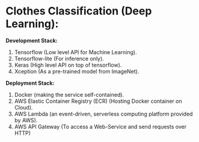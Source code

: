 # Clothes Classification (Deep Learning):
**Development Stack:**
1. Tensorflow (Low level API for Machine Learning).
2. Tensorflow-lite (For inference only).
3. Keras (High level API on top of tensorflow).
4. Xception (As a pre-trained model from ImageNet).

**Deployment Stack:**
1. Docker (making the service self-contained).
2. AWS Elastic Container Registry (ECR) (Hosting Docker container on Cloud).
3. AWS Lambda (an event-driven, serverless computing platform provided by AWS).
4. AWS API Gateway (To access a Web-Service and send requests over HTTP)
